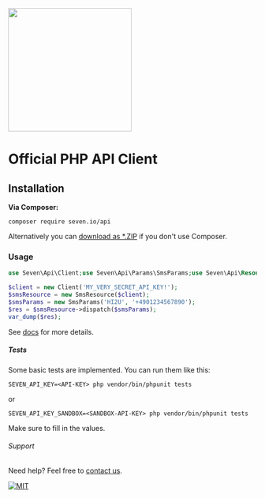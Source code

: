 <img src="https://www.seven.io/wp-content/uploads/Logo.svg" width="250" />

# Official PHP API Client

## Installation

**Via Composer:**

```shell script 
composer require seven.io/api
```

Alternatively you
can [download as *.ZIP](https://github.com/seven-io/php-client/releases/latest "download as *.ZIP")
if you don't use Composer.

### Usage

```php
use Seven\Api\Client;use Seven\Api\Params\SmsParams;use Seven\Api\Resource\Sms\SmsResource;

$client = new Client('MY_VERY_SECRET_API_KEY!');
$smsResource = new SmsResource($client);
$smsParams = new SmsParams('HI2U', '+4901234567890');
$res = $smsResource->dispatch($smsParams);
var_dump($res);
```

See [docs](/docs) for more details.

##### Tests

Some basic tests are implemented. You can run them like this:

```shell script
SEVEN_API_KEY=<API-KEY> php vendor/bin/phpunit tests
```

or

```shell script
SEVEN_API_KEY_SANDBOX=<SANDBOX-API-KEY> php vendor/bin/phpunit tests
```

Make sure to fill in the values.

###### Support

Need help? Feel free to [contact us](https://www.seven.io/en/company/contact/).

[![MIT](https://img.shields.io/badge/License-MIT-teal.svg)](LICENSE)
